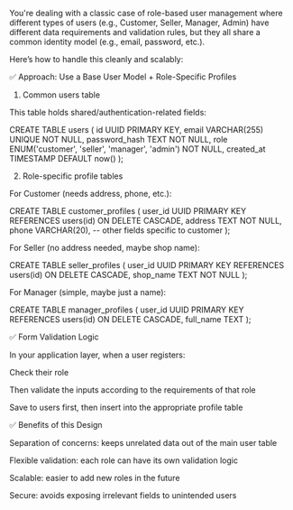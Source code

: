 You're dealing with a classic case of role-based user management where different types of users (e.g., Customer, Seller, Manager, Admin) have different data requirements and validation rules, but they all share a common identity model (e.g., email, password, etc.).

Here’s how to handle this cleanly and scalably:

✅ Approach: Use a Base User Model + Role-Specific Profiles

1. Common users table

This table holds shared/authentication-related fields:

CREATE TABLE users (
id UUID PRIMARY KEY,
email VARCHAR(255) UNIQUE NOT NULL,
password_hash TEXT NOT NULL,
role ENUM('customer', 'seller', 'manager', 'admin') NOT NULL,
created_at TIMESTAMP DEFAULT now()
);

2. Role-specific profile tables

For Customer (needs address, phone, etc.):

CREATE TABLE customer_profiles (
user_id UUID PRIMARY KEY REFERENCES users(id) ON DELETE CASCADE,
address TEXT NOT NULL,
phone VARCHAR(20),
-- other fields specific to customer
);

For Seller (no address needed, maybe shop name):

CREATE TABLE seller_profiles (
user_id UUID PRIMARY KEY REFERENCES users(id) ON DELETE CASCADE,
shop_name TEXT NOT NULL
);

For Manager (simple, maybe just a name):

CREATE TABLE manager_profiles (
user_id UUID PRIMARY KEY REFERENCES users(id) ON DELETE CASCADE,
full_name TEXT
);

✅ Form Validation Logic

In your application layer, when a user registers:

Check their role

Then validate the inputs according to the requirements of that role

Save to users first, then insert into the appropriate profile table

✅ Benefits of this Design

Separation of concerns: keeps unrelated data out of the main user table

Flexible validation: each role can have its own validation logic

Scalable: easier to add new roles in the future

Secure: avoids exposing irrelevant fields to unintended users
